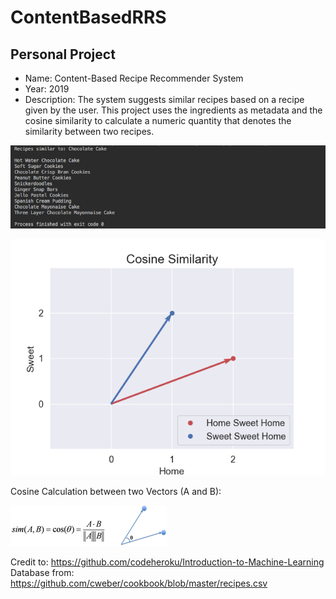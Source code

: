 # ContentBasedRRS

Personal Project
--------

- Name: Content-Based Recipe Recommender System
- Year: 2019
- Description: The system suggests similar recipes based on a recipe given by the user. This project uses the ingredients as metadata and the cosine similarity to calculate a numeric quantity that denotes the similarity between two recipes.

![alt-text](https://github.com/filipenovais/ContentBasedRRS/blob/master/outputscreenshot.png)

![alt-text](https://github.com/filipenovais/ContentBasedRRS/blob/master/cossimilarity_plot.png) 

 Cosine Calculation between two Vectors (A and B):
 
![alt-text](https://github.com/filipenovais/ContentBasedRRS/blob/master/cos_calculation.png)

Credit to: https://github.com/codeheroku/Introduction-to-Machine-Learning
Database from: https://github.com/cweber/cookbook/blob/master/recipes.csv

